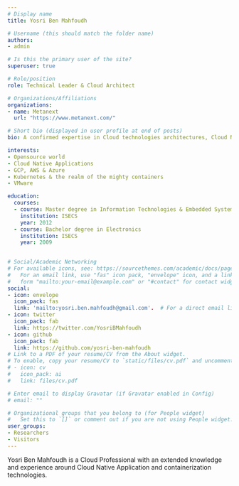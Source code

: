 ```yaml
---
# Display name
title: Yosri Ben Mahfoudh

# Username (this should match the folder name)
authors:
- admin

# Is this the primary user of the site?
superuser: true

# Role/position
role: Technical Leader & Cloud Architect

# Organizations/Affiliations
organizations:
- name: Metanext
  url: "https://www.metanext.com/"

# Short bio (displayed in user profile at end of posts)
bio: A confirmed expertise in Cloud technologies architectures, Cloud Native applications & Kubernetes

interests:
- Opensource world
- Cloud Native Applications
- GCP, AWS & Azure 
- Kubernetes & the realm of the mighty containers
- VMware

education:
  courses:
  - course: Master degree in Information Technologies & Embedded Systems
    institution: ISECS
    year: 2012
  - course: Bachelor degree in Electronics 
    institution: ISECS
    year: 2009
  

# Social/Academic Networking
# For available icons, see: https://sourcethemes.com/academic/docs/page-builder/#icons
#   For an email link, use "fas" icon pack, "envelope" icon, and a link in the
#   form "mailto:your-email@example.com" or "#contact" for contact widget.
social:
- icon: envelope
  icon_pack: fas
  link: 'mailto:yosri.ben.mahfoudh@gmail.com'.  # For a direct email link, use "mailto:test@example.org".
- icon: twitter
  icon_pack: fab
  link: https://twitter.com/YosriBMahfoudh
- icon: github
  icon_pack: fab
  link: https://github.com/yosri-ben-mahfoudh
# Link to a PDF of your resume/CV from the About widget.
# To enable, copy your resume/CV to `static/files/cv.pdf` and uncomment the lines below.
# - icon: cv
#   icon_pack: ai
#   link: files/cv.pdf

# Enter email to display Gravatar (if Gravatar enabled in Config)
# email: ""

# Organizational groups that you belong to (for People widget)
#   Set this to `[]` or comment out if you are not using People widget.
user_groups:
- Researchers
- Visitors
---
```


Yosri Ben Mahfoudh is a Cloud Professional with an extended knowledge and experience around Cloud Native Application and containerization technologies.  
